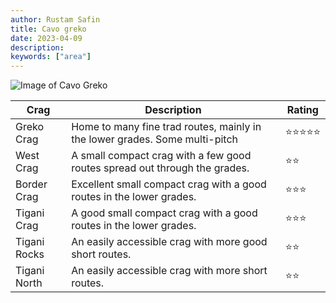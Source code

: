 ```yaml
---
author: Rustam Safin
title: Cavo greko
date: 2023-04-09
description:
keywords: ["area"]
---
```


![Image of Cavo Greko](/cavo_greko.jpg)

|Crag|Description|Rating|
|------|-----------|--------|
|Greko Crag|Home to many fine trad routes, mainly in the lower grades. Some multi-pitch|⭐⭐⭐⭐⭐|
|West Crag|A small compact crag with a few good routes spread out through the grades.|⭐⭐|
|Border Crag|Excellent small compact crag with a good routes in the lower grades.|⭐⭐⭐|
|Tigani Crag|A good small compact crag with a good routes in the lower grades.|⭐⭐⭐|
|Tigani Rocks|An easily accessible crag with more good short routes.|⭐⭐|
|Tigani North|An easily accessible crag with more short routes. |⭐⭐|
